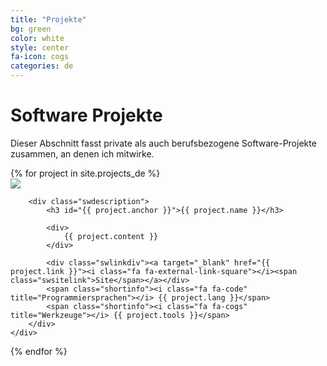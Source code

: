 ```yaml
---
title: "Projekte"
bg: green
color: white
style: center
fa-icon: cogs
categories: de
---
```


# Software Projekte
Dieser Abschnitt fasst private als auch berufsbezogene Software-Projekte zusammen,
an denen ich mitwirke.

<div>
{% for project in site.projects_de %}
	<div class="softwarelist">
		<div class="swlogoBox">
			<a target="_blank" href="{{ project.link }}">
				<img class="swlogo" src="{{ project.logo }}" />
			</a>
		</div>

		<div class="swdescription">
			<h3 id="{{ project.anchor }}">{{ project.name }}</h3>

			<div>
				{{ project.content }}
			</div>
			
			<div class="swlinkdiv"><a target="_blank" href="{{ project.link }}"><i class="fa fa-external-link-square"></i><span class="swsitelink">Site</span></a></div>
			<span class="shortinfo"><i class="fa fa-code" title="Programmiersprachen"></i> {{ project.lang }}</span> 
			<span class="shortinfo"><i class="fa fa-cogs" title="Werkzeuge"></i> {{ project.tools }}</span>
		</div>
	</div>
{% endfor %}
</div>
